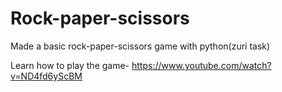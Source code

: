 # Rock-paper-scissors
Made a basic rock-paper-scissors game with python(zuri task)

Learn how to play the game- https://www.youtube.com/watch?v=ND4fd6yScBM

